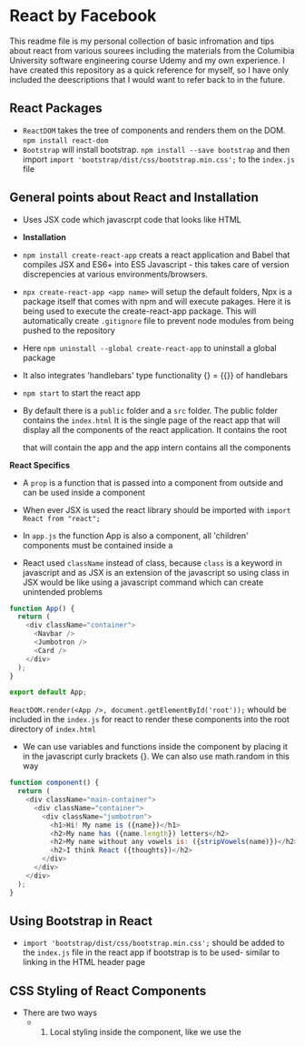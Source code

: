 # React by Facebook

This readme file is my personal collection of basic infromation and tips about react from various sourees including the materials from the Columibia University software engineering course Udemy and my own experience. I have created this repository as a quick reference for myself, so I have only included the deescriptions that I would want to refer back to in the future. 

## React Packages

- `ReactDOM` takes the tree of components and renders them on the DOM. `npm install react-dom`
- `Bootstrap` will install bootstrap. `npm install --save bootstrap` and then import `import 'bootstrap/dist/css/bootstrap.min.css';` to the `index.js` file


## General points about React and Installation
- Uses JSX code which javascrpt code that looks like HTML

- **Installation**

- `npm install create-react-app` creats a react application and Babel that compiles JSX and ES6+ into ES5 Javascript - this takes care of version discrepencies at various environments/browsers. 

- `npx create-react-app <app name>` will setup the default folders, Npx is a package itself that comes with npm and will execute pakages. Here it is being used to execute the create-react-app package. This will automatically create `.gitignore` file to prevent node modules from being pushed to the repository

- Here `npm uninstall --global create-react-app` to uninstall a global package

- It also integrates 'handlebars' type functionality {} = {{}} of handlebars

- `npm start` to start the react app

- By default there is a `public` folder and a `src` folder. The public folder contains the `index.html` It is the single page of the react app that will display all the components of the react application. It contains the root <div> that will contain the app and the app intern contains all the components


**React Specifics**

- A `prop` is a function that is passed into a component from outside and can be used inside a component

- When ever JSX is used the react library should be imported with `import React from "react";`

- In `app.js` the function App is also a component, all 'children' components must be contained inside a <div>

- React used `className` instead of class, because `class` is a keyword in javascript and as JSX is an extension of the javascript so using class in JSX would be like using a javascript command which can create unintended problems

```javascript
function App() {
  return (
    <div className="container">
      <Navbar />
      <Jumbotron />
      <Card />
    </div>
  );
}

export default App;
```

`ReactDOM.render(<App />, document.getElementById('root'));` whould be included in the `index.js` for react to render these components into the root directory of `index.html`

- We can use variables and functions inside the component by placing it in the javascript curly brackets {}. We can also use math.random in this way

```javascript
function component() {
  return (
    <div className="main-container">
      <div className="container">
        <div className="jumbotron">
          <h1>Hi! My name is ({name})</h1>
          <h2>My name has ({name.length}) letters</h2>
          <h2>My name without any vowels is: ({stripVowels(name)})</h2>
          <h2>I think React ({thoughts})</h2>
        </div>
      </div>
    </div>
  );
}
```

## Using Bootstrap in React

- `import 'bootstrap/dist/css/bootstrap.min.css';` should be added to the `index.js` file in the react app if bootstrap is to be used- similar to linking in the HTML header page


## CSS Styling of React Components

- There are two ways
    - 1) Local styling inside the component, like we use the <style><style> method in html for styling a local page and then invoking them inside the <div>
    - 2) Creating a new styles folder and then creating new css files inside the folder specific to components such as navbar or jumbotron. Then the css classes can be invoked inside the components as "className=xyz" inside the component <div> See examples below
    - You can also use both these methods together. For instance you can use style before class name to change any background in the standard section class

```javascript

// Local styling inside the component

import React from "react";

// Note that here the styles is an object. 
// Unlike HTML where you can invoke style as string, in react it must be an object

const styles = {
  card: {
    margin: 20,
    background: "#e8eaf6"
  },
  heading: {
    background: "#3f51b5",
    minHeight: 50,
    lineHeight: 3.5,
    fontSize: "1.2rem",
    color: "white",
    padding: "0 20px"
  },
  content: {
    padding: 20
  }
};


function Card() {
  return (
      // Note the difference, styles.card is object oriented programming
    <div style={styles.card}>
      <div style={styles.heading}>Lorem ipsum dolor</div>
      <div style={styles.content}>
        "example text"
      </div>
    </div>
  );
}

export default Card;

```
- Importing CSS classes inside the react components from css files in the styles folder

```javascript

import React from "react";
import "../styles/Header.css";

function Header() {
  return (
    <header className="header">
      <h1>Home</h1>
    </header>
  );
}

export default Header;
```

- The corresponding CSS file in style folder
```css
.header {
  background: #f9b713;
  height: 200px;
}

.header h1 {
  margin: 0;
  padding-top: 75px;
  text-align: center;
  color: white;
  font-size: 3rem;
}
```

- Using both Style and ClassName together

```javascript
import React from "react";
// Note the section file imported form the styles folder to be invoked inside the component
import "../styles/Section.css";


const styles = {
  sectionStyles: {
    background: "orange"
  }
};

// The section component code
function Section() {
  return (
    <section style={styles.sectionStyles} className="section">
      <h2>Example Heading</h2>
      <p>
        Example text
      </p>
      
    </section>
  );
}

export default Section;
```

- Some basic code for index.css
```css
* {
  box-sizing: border-box;
  font-family: sans-serif;
}

html, body, #root {
  padding: 0;
  margin: 0;
  height: 100%;
}
```
